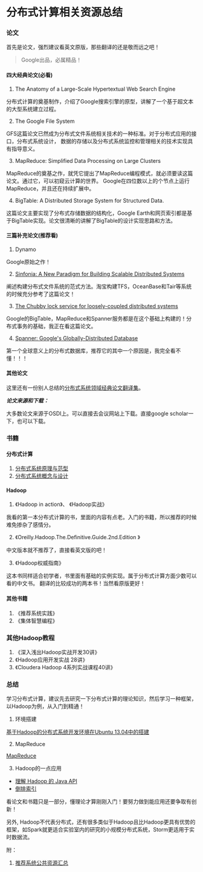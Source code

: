 分布式计算相关资源总结
===================

### 论文

首先是论文，强烈建议看英文原版，那些翻译的还是敬而远之吧！

> Google出品，必属精品！

<!-- more -->

#### 四大经典论文(必看)

1. The Anatomy of a Large-Scale Hypertextual Web Search Engine
  
  分布式计算的奠基制作，介绍了Google搜索引擎的原型，讲解了一个基于超文本的大型系统建立过程。
  
2. The Google File System
  
  GFS这篇论文已然成为分布式文件系统相关技术的一种标准。对于分布式应用的接口，分布式系统设计，
  数据的存储以及分布式系统监控和管理相关的技术实现具有指导意义。

3. MapReduce: Simplified Data Processing on Large Clusters

  MapReduce的奠基之作，就凭它提出了MapReduce编程模式，就必须要读这篇论文。通过它，可以初窥云计算的世界。
  Google在四位数以上的个节点上运行MapReduce，并且还在持续扩展中。

4. BigTable: A Distributed Storage System for Structured Data.

  这篇论文主要实现了分布式存储数据的结构化，Google Earth和网页索引都是基于BigTable实现。论文很清晰的讲解了BigTable的设计实现思路和方法。

#### 三篇补充论文(推荐看)

1. Dynamo

 Google原始之作！

2. [Sinfonia: A New Paradigm for Building Scalable Distributed Systems](http://www.sosp2007.org/papers/sosp064-aguilera.pdf)
  
 阐述构建分布式文件系统的范式方法。淘宝构建TFS，OceanBase和Tair等系统的时候充分参考了这篇论文！
    
3. [The Chubby lock service for loosely-coupled distributed systems](http://static.googleusercontent.com/external_content/untrusted_dlcp/research.google.com/zh-CN//archive/chubby-osdi06.pdf)
  
  Google的BigTable，MapReduce和Spanner服务都是在这个基础上构建的！分布式事务的基础，我正在看这篇论文。

4. [Spanner: Google's Globally-Distributed Database](http://static.googleusercontent.com/external_content/untrusted_dlcp/research.google.com/es//archive/spanner-osdi2012.pdf)

第一个全球意义上的分布式数据库，推荐它的其中一个原因是，我完全看不懂！！！

#### 其他论文

这里还有一份别人总结的[分布式系统领域经典论文翻译集](http://duanple.blog.163.com/blog/static/709717672011330101333271/)。

___论文来源和下载：___

大多数论文来源于OSDI上。可以直接去会议网站上下载。直接google scholar一下，也可以下载。


### 书籍

#### 分布式计算

1. [分布式系统原理与范型](http://book.douban.com/subject/3108801/)
2. [分布式系统概念与设计](http://book.douban.com/subject/2698938/)

#### Hadoop

1. 《Hadoop in action》、 《Hadoop实战》
  
  我看的第一本分布式计算的书，里面的内容有点老。入门的书籍，所以推荐的时候难免掺杂了感情分。

2. 《Oreilly.Hadoop.The.Definitive.Guide.2nd.Edition 》

  中文版本就不推荐了，直接看英文版的吧！

3. 《Hadoop权威指南》

这本书同样适合初学者，书里面有基础的实例实现。属于分布式计算方面少数可以看的中文书。
翻译的比较成功的两本书！当然看原版更好！

#### 其他书籍

1. 《推荐系统实践》
2. 《集体智慧编程》

### 其他Hadoop教程

1. 《深入浅出Hadoop实战开发30讲》
2. 《Hadoop应用开发实战 28讲》
3. 《Cloudera Hadoop 4系列实战课程40讲》

### 总结

学习分布式计算，建议先去研究一下分布式计算的理论知识，然后学习一种框架，以Hadoop为例，从入门到精通！

1. 环境搭建

  [基于Hadoop的分布式系统开发环境在Ubuntu 13.04中的搭建](http://beforeload.github.io/2013/06/29/building-distributed-systems-development-environment/)

2. MapReduce

  [MapReduce](http://beforeload.github.io/2013/04/13/analyze-mapreduce/)

3. Hadoop的一点应用
  
  * [理解 Hadoop 的 Java API](http://beforeload.github.io/2013/04/06/hdfs-java-api/)
  * [倒排索引](http://beforeload.github.io/2013/04/18/invertedindex-in-hadoop/)


看论文和书籍只是一部分，懂理论才算刚刚入门！要努力做到能应用还要争取有创新！

另外, Hadoop不代表分布式，还有很多类似于Hadoop且比Hadoop更具有优势的框架，如Spark就更适合实验室内的研究的小规模分布式系统，Storm更适用于实时数据流。

附： 

1. [推荐系统公共资源汇总](http://aoyouzi.iteye.com/blog/1845235)

